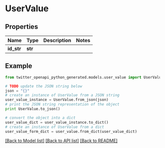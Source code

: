 # UserValue


## Properties

Name | Type | Description | Notes
------------ | ------------- | ------------- | -------------
**id_str** | **str** |  | 

## Example

```python
from twitter_openapi_python_generated.models.user_value import UserValue

# TODO update the JSON string below
json = "{}"
# create an instance of UserValue from a JSON string
user_value_instance = UserValue.from_json(json)
# print the JSON string representation of the object
print UserValue.to_json()

# convert the object into a dict
user_value_dict = user_value_instance.to_dict()
# create an instance of UserValue from a dict
user_value_form_dict = user_value.from_dict(user_value_dict)
```
[[Back to Model list]](../README.md#documentation-for-models) [[Back to API list]](../README.md#documentation-for-api-endpoints) [[Back to README]](../README.md)


